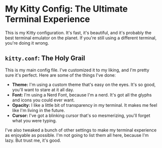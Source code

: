 # My Kitty Config: The Ultimate Terminal Experience

This is my Kitty configuration. It's fast, it's beautiful, and it's probably the best terminal emulator on the planet. If you're still using a different terminal, you're doing it wrong.

## `kitty.conf`: The Holy Grail

This is my main config file. I've customized it to my liking, and I'm pretty sure it's perfect. Here are some of the things I've done:

*   **Theme:** I'm using a custom theme that's easy on the eyes. It's so good, you'll want to stare at it all day.
*   **Font:** I'm using a Nerd Font, because I'm a nerd. It's got all the glyphs and icons you could ever want.
*   **Opacity:** I like a little bit of transparency in my terminal. It makes me feel like I'm living in the future.
*   **Cursor:** I've got a blinking cursor that's so mesmerizing, you'll forget what you were typing.

I've also tweaked a bunch of other settings to make my terminal experience as enjoyable as possible. I'm not going to list them all here, because I'm lazy. But trust me, it's good.